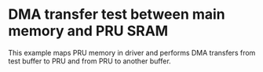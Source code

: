 # DMA transfer test between main memory and PRU SRAM

This example maps PRU memory in driver and performs DMA transfers from test
buffer to PRU and from PRU to another buffer.


